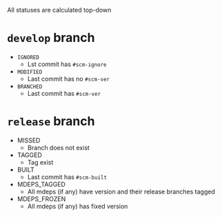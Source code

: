 All statuses are calculated top-down

# `develop` branch
- `IGNORED`
  - Lst commit has `#scm-ignore`
- `MODIFIED`
  - Last commit has no `#scm-ver`
- `BRANCHED`
  - Last commit has `#scm-ver`
  
# `release` branch
- MISSED
  - Branch does not exist
- TAGGED
  - Tag exist
- BUILT
  - Last commit has `#scm-built`
- MDEPS_TAGGED
  - All mdeps (if any) have version and their release branches tagged 
- MDEPS_FROZEN 
  - All mdeps (if any) has fixed version
